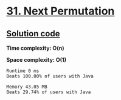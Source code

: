 # [31. Next Permutation](https://leetcode.com/problems/next-permutation/)

## [Solution code](https://github.com/alexengrig/leetcode/blob/main/src/main/java/dev/alexengrig/leetcode/_31_next_permutation/Solution.java)

**Time complexity: O(n)**

**Space complexity: O(1)**

```
Runtime 0 ms
Beats 100.00% of users with Java

Memory 43.05 MB
Beats 29.74% of users with Java
```
